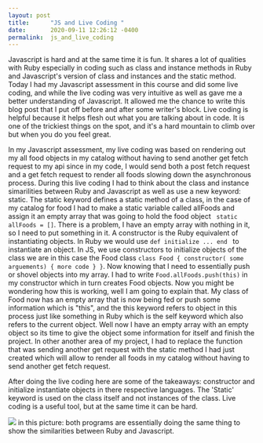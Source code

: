 ```yaml
---
layout: post
title:      "JS and Live Coding "
date:       2020-09-11 12:26:12 -0400
permalink:  js_and_live_coding
---
```


  Javascript is hard and at the same time it is fun. It shares a lot of qualities with Ruby especially in coding such as class and instance methods in Ruby and Javascript's version of class and instances and the static method. Today I had my Javascript assessment in this course and did some live coding, and while the live coding was very intuitive as well as gave me a better understanding of Javascript. It allowed me the chance to write this blog post that I put off before and after some writer's block. Live coding is helpful because it helps flesh out what you are talking about in code. It is one of the trickiest things on the spot, and it's a hard mountain to climb over but when you do you feel great. 

  In my Javascript assessment, my live coding was based on rendering out my all food objects in my catalog without having to send another get fetch request to my api since in my code, I would send both a post fetch request and a get fetch request to render all foods slowing down the asynchronous process. During this live coding I had to think about the class and instance simarilities between Ruby and Javascript as well as use a new keyword: static. The static keyword defines a static method of a class, in the case of my catalog for food I had to make a static variable called allFoods and assign it an empty array that was going to hold the food object ``` static allFoods = []```. There is a problem, I have an empty array with nothing in it, so I need to put something in it. A constructor is the Ruby equivalent of instantiating objects. In Ruby we would use ````def initialize ... end ```` to instantiate an object. In JS, we use constructors to initialize objects of the class we are in this case the Food class ```class Food { constructor( some arguements) { more code } }```. Now knowing that I need to essentially push or shovel objects into my array. I had to write ```Food.allFoods.push(this)``` in my constructor which in turn creates Food objects. Now you might be wondering how this is working, well I am going to explain that. My class of Food now has an empty array that is now being fed or push some information which is "this", and the this keyword refers to object in this process just like something in Ruby which is the self keyword which also refers to the current object. Well now I have an empty array with an empty object so its time to give the object some information for itself and finish the project. In other another area of my project, I had to replace the function that was sending another get request with the static method I had just created which will allow to render all foods in my catalog without having to send another get fetch request. 	
	
After doing the live coding here are some of the takeaways: constructor and initialize instantiate objects in there respective languages. The 'Static' keyword is used on the class itself and not instances of the class. Live coding is a useful tool, but at the same time it can be hard. 


![](http://jlesse.github.io/blog/imgs/ruby_vs_javascript.png) in this picture: both programs are essentially doing the same thing to show the similarities between Ruby and Javascript. 
